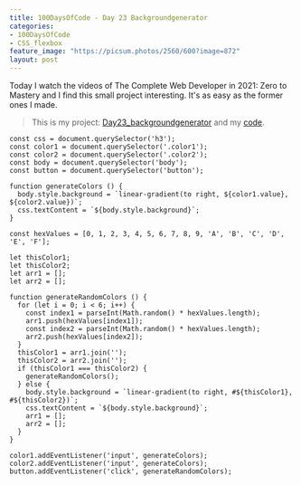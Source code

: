 ```yaml
---
title: 100DaysOfCode - Day 23 Backgroundgenerator
categories:
- 100DaysOfCode
- CSS_flexbox
feature_image: "https://picsum.photos/2560/600?image=872"
layout: post
---
```


Today I watch the videos of The Complete Web Developer in 2021: Zero to Mastery and I find this small project interesting. It's as easy as the former ones I made.

> This is my project: [Day23_backgroundgenerator](https://portfolio.tsainei.com/100DaysOfCode/Day23_backgroundgenerator/) and my [code](https://github.com/tsainei/portfolio/tree/main/100DaysOfCode/Day23_backgroundgenerator).

```
const css = document.querySelector('h3');
const color1 = document.querySelector('.color1');
const color2 = document.querySelector('.color2');
const body = document.querySelector('body');
const button = document.querySelector('button');

function generateColors () {
  body.style.background = `linear-gradient(to right, ${color1.value}, ${color2.value})`;
  css.textContent = `${body.style.background}`;
}

const hexValues = [0, 1, 2, 3, 4, 5, 6, 7, 8, 9, 'A', 'B', 'C', 'D', 'E', 'F'];

let thisColor1;
let thisColor2;
let arr1 = [];
let arr2 = [];

function generateRandomColors () {
  for (let i = 0; i < 6; i++) {
    const index1 = parseInt(Math.random() * hexValues.length);
    arr1.push(hexValues[index1]);
    const index2 = parseInt(Math.random() * hexValues.length);
    arr2.push(hexValues[index2]);
  }
  thisColor1 = arr1.join('');
  thisColor2 = arr2.join('');
  if (thisColor1 === thisColor2) {
    generateRandomColors();
  } else {
    body.style.background = `linear-gradient(to right, #${thisColor1}, #${thisColor2})`;
    css.textContent = `${body.style.background}`;
    arr1 = [];
    arr2 = [];
  }
}

color1.addEventListener('input', generateColors);
color2.addEventListener('input', generateColors);
button.addEventListener('click', generateRandomColors);
```



